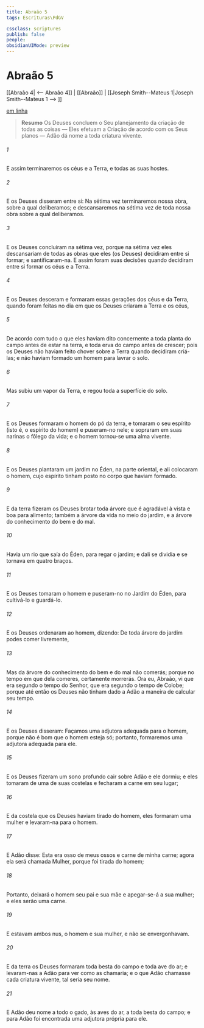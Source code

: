 ```yaml
---
title: Abraão 5
tags: Escrituras\PdGV

cssclass: scriptures
publish: false
people:
obsidianUIMode: preview
---
```


# Abraão 5
[[Abraão 4| <-- Abraão 4]] | [[Abraão]] | [[Joseph Smith--Mateus 1|Joseph Smith--Mateus 1 --> ]]

[em linha](https://churchofjesuschrist.org/study/scriptures/pgp/abr/5?lang=por)

> __Resumo__
Os Deuses concluem o Seu planejamento da criação de todas as coisas — Eles efetuam a Criação de acordo com os Seus planos — Adão dá nome a toda criatura vivente.

###### 1 
E assim terminaremos os céus e a Terra, e todas as suas hostes.

###### 2 
E os Deuses disseram entre si: Na sétima vez terminaremos nossa obra, sobre a qual deliberamos; e descansaremos na sétima vez de toda nossa obra sobre a qual deliberamos.

###### 3 
E os Deuses concluíram na sétima vez, porque na sétima vez eles descansariam de todas as obras que eles (os Deuses) decidiram entre si formar; e santificaram-na. E assim foram suas decisões quando decidiram entre si formar os céus e a Terra.

###### 4 
E os Deuses desceram e formaram essas gerações dos céus e da Terra, quando foram feitas no dia em que os Deuses criaram a Terra e os céus,

###### 5 
De acordo com tudo o que eles haviam dito concernente a toda planta do campo antes de estar na terra, e toda erva do campo antes de crescer; pois os Deuses não haviam feito chover sobre a Terra quando decidiram criá-las; e não haviam formado um homem para lavrar o solo.

###### 6 
Mas subiu um vapor da Terra, e regou toda a superfície do solo.

###### 7 
E os Deuses formaram o homem do pó da terra, e tomaram o seu espírito (isto é, o espírito do homem) e puseram-no nele; e sopraram em suas narinas o fôlego da vida; e o homem tornou-se uma alma vivente.

###### 8 
E os Deuses plantaram um jardim no Éden, na parte oriental, e ali colocaram o homem, cujo espírito tinham posto no corpo que haviam formado.

###### 9 
E da terra fizeram os Deuses brotar toda árvore que é agradável à vista e boa para alimento; também a árvore da vida no meio do jardim, e a árvore do conhecimento do bem e do mal.

###### 10 
Havia um rio que saía do Éden, para regar o jardim; e dali se dividia e se tornava em quatro braços.

###### 11 
E os Deuses tomaram o homem e puseram-no no Jardim do Éden, para cultivá-lo e guardá-lo.

###### 12 
E os Deuses ordenaram ao homem, dizendo: De toda árvore do jardim podes comer livremente,

###### 13 
Mas da árvore do conhecimento do bem e do mal não comerás; porque no tempo em que dela comeres, certamente morrerás. Ora eu, Abraão, vi que era segundo o tempo do Senhor, que era segundo o tempo de Colobe; porque até então os Deuses não tinham dado a Adão a maneira de calcular seu tempo.

###### 14 
E os Deuses disseram: Façamos uma adjutora adequada para o homem, porque não é bom que o homem esteja só; portanto, formaremos uma adjutora adequada para ele.

###### 15 
E os Deuses fizeram um sono profundo cair sobre Adão e ele dormiu; e eles tomaram de uma de suas costelas e fecharam a carne em seu lugar;

###### 16 
E da costela que os Deuses haviam tirado do homem, eles formaram uma mulher e levaram-na para o homem.

###### 17 
E Adão disse: Esta era osso de meus ossos e carne de minha carne; agora ela será chamada Mulher, porque foi tirada do homem;

###### 18 
Portanto, deixará o homem seu pai e sua mãe e apegar-se-á a sua mulher; e eles serão uma carne.

###### 19 
E estavam ambos nus, o homem e sua mulher, e não se envergonhavam.

###### 20 
E da terra os Deuses formaram toda besta do campo e toda ave do ar; e levaram-nas a Adão para ver como as chamaria; e o que Adão chamasse cada criatura vivente, tal seria seu nome.

###### 21 
E Adão deu nome a todo o gado, às aves do ar, a toda besta do campo; e para Adão foi encontrada uma adjutora própria para ele.

